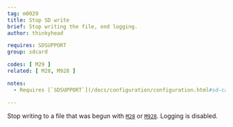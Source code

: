 ```yaml
---
tag: m0029
title: Stop SD write
brief: Stop writing the file, end logging.
author: thinkyhead

requires: SDSUPPORT
group: sdcard

codes: [ M29 ]
related: [ M28, M928 ]

notes:
  - Requires [`SDSUPPORT`](/docs/configuration/configuration.html#sd-card)

---
```


Stop writing to a file that was begun with [`M28`](/docs/gcode/M028.html) or [`M928`](/docs/gcode/M928.html). Logging is disabled.
